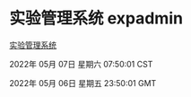 # 实验管理系统 expadmin
[实验管理系统](http://59.174.24.229:56808/expadmin-782313d2-e1b1-4ea7-932e-3a55e6a1a4d0/)

2022年 05月 07日 星期六 07:50:01 CST

2022年 05月 06日 星期五 23:50:01 GMT
